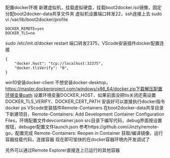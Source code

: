 配置docker环境
新建虚拟机，挂载虚拟硬盘，挂载boot2docker.iso镜像，固定分配boot2docker-data共享文件夹
虚拟机设置端口转发22，ssh连接上去
sudo vi /var/lib/boot2docker/profile
```
DOCKER_REMOTE=yes
DOCKER_TLS=no
```
sudo /etc/init.d/docker restart
端口转发2375，VScode安装插件docker配置连接
```
{
    "docker.host": "tcp://localhost:32375",
    "docker.tlsVerify": "0",
}
```
win10安装docker-client
不想安装docker-desktop，https://master.dockerproject.com/windows/x86_64/docker.zip下载解压配置环境变量path
设置环境变量DOCKER_HOST、如果前面没把tls关闭还需设置DOCKER_TLS_VERIFY、DOCKER_CERT_PATH
安装好可以直接执行docker指令docker ps
VScode安装插件Remote-Containers
在boot2docker-data共享目录下新建项目，Remote-Containers: Add Development Container Configuration Files，环境配置文件devcontainer.json
src目录下编写代码，debug界面按设置按钮，debuger配置文件launch.json
参考https://github.com/Jinzty/remote-go，配置完成
Remote-Containers: Reopen in Container
获取/编译镜像，运行容器挂载代码，连接容器
现在即可愉快的在docker容器环境内开发调试了

另外可以通过Remote Explorer直接连上已运行的其他容器
